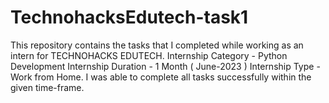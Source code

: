 # TechnohacksEdutech-task1
This repository contains the tasks that I completed while working as an intern for TECHNOHACKS EDUTECH.  Internship Category - Python Development Internship Duration - 1 Month ( June-2023 ) Internship Type - Work from Home. I was able to complete all tasks successfully within the given time-frame.
